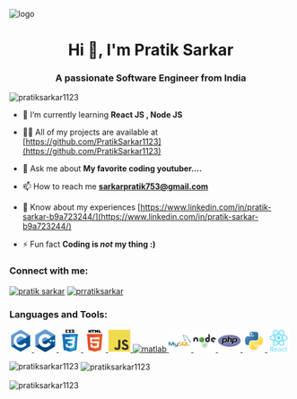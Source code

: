 ![logo](https://github.com/PratikSarkar1123/PratikSarkar1123/blob/main/newpic.png)
<h1 align="center">Hi 👋, I'm Pratik Sarkar</h1>
<h3 align="center">A passionate Software Engineer from India</h3>

<p align="left"> <img src="https://komarev.com/ghpvc/?username=pratiksarkar1123&label=Profile%20views&color=0e75b6&style=flat" alt="pratiksarkar1123" /> </p>

- 🌱 I’m currently learning **React JS , Node JS**

- 👨‍💻 All of my projects are available at [https://github.com/PratikSarkar1123](https://github.com/PratikSarkar1123)

- 💬 Ask me about **My favorite coding youtuber....**

- 📫 How to reach me **sarkarpratik753@gmail.com**

- 📄 Know about my experiences [https://www.linkedin.com/in/pratik-sarkar-b9a723244/](https://www.linkedin.com/in/pratik-sarkar-b9a723244/)

- ⚡ Fun fact **Coding is *not* my thing :)**

<h3 align="left">Connect with me:</h3>
<p align="left">
<a href="https://linkedin.com/in/pratik sarkar" target="blank"><img align="center" src="https://raw.githubusercontent.com/rahuldkjain/github-profile-readme-generator/master/src/images/icons/Social/linked-in-alt.svg" alt="pratik sarkar" height="30" width="40" /></a>
<a href="https://instagram.com/prratiksarkar" target="blank"><img align="center" src="https://raw.githubusercontent.com/rahuldkjain/github-profile-readme-generator/master/src/images/icons/Social/instagram.svg" alt="prratiksarkar" height="30" width="40" /></a>
</p>

<h3 align="left">Languages and Tools:</h3>
<p align="left"> <a href="https://www.cprogramming.com/" target="_blank" rel="noreferrer"> <img src="https://raw.githubusercontent.com/devicons/devicon/master/icons/c/c-original.svg" alt="c" width="40" height="40"/> </a> <a href="https://www.w3schools.com/cpp/" target="_blank" rel="noreferrer"> <img src="https://raw.githubusercontent.com/devicons/devicon/master/icons/cplusplus/cplusplus-original.svg" alt="cplusplus" width="40" height="40"/> </a> <a href="https://www.w3schools.com/css/" target="_blank" rel="noreferrer"> <img src="https://raw.githubusercontent.com/devicons/devicon/master/icons/css3/css3-original-wordmark.svg" alt="css3" width="40" height="40"/> </a> <a href="https://www.w3.org/html/" target="_blank" rel="noreferrer"> <img src="https://raw.githubusercontent.com/devicons/devicon/master/icons/html5/html5-original-wordmark.svg" alt="html5" width="40" height="40"/> </a> <a href="https://developer.mozilla.org/en-US/docs/Web/JavaScript" target="_blank" rel="noreferrer"> <img src="https://raw.githubusercontent.com/devicons/devicon/master/icons/javascript/javascript-original.svg" alt="javascript" width="40" height="40"/> </a> <a href="https://www.mathworks.com/" target="_blank" rel="noreferrer"> <img src="https://upload.wikimedia.org/wikipedia/commons/2/21/Matlab_Logo.png" alt="matlab" width="40" height="40"/> </a> <a href="https://www.mysql.com/" target="_blank" rel="noreferrer"> <img src="https://raw.githubusercontent.com/devicons/devicon/master/icons/mysql/mysql-original-wordmark.svg" alt="mysql" width="40" height="40"/> </a> <a href="https://nodejs.org" target="_blank" rel="noreferrer"> <img src="https://raw.githubusercontent.com/devicons/devicon/master/icons/nodejs/nodejs-original-wordmark.svg" alt="nodejs" width="40" height="40"/> </a> <a href="https://www.php.net" target="_blank" rel="noreferrer"> <img src="https://raw.githubusercontent.com/devicons/devicon/master/icons/php/php-original.svg" alt="php" width="40" height="40"/> </a> <a href="https://www.python.org" target="_blank" rel="noreferrer"> <img src="https://raw.githubusercontent.com/devicons/devicon/master/icons/python/python-original.svg" alt="python" width="40" height="40"/> </a> <a href="https://reactjs.org/" target="_blank" rel="noreferrer"> <img src="https://raw.githubusercontent.com/devicons/devicon/master/icons/react/react-original-wordmark.svg" alt="react" width="40" height="40"/> </a> </p>

<p><img align="left" src="https://github-readme-stats.vercel.app/api/top-langs?username=pratiksarkar1123&show_icons=true&locale=en&layout=compact" alt="pratiksarkar1123" /></p>

<p>&nbsp;<img align="center" src="https://github-readme-stats.vercel.app/api?username=pratiksarkar1123&show_icons=true&locale=en" alt="pratiksarkar1123" /></p>

<p><img align="center" src="https://github-readme-streak-stats.herokuapp.com/?user=pratiksarkar1123&" alt="pratiksarkar1123" /></p>
